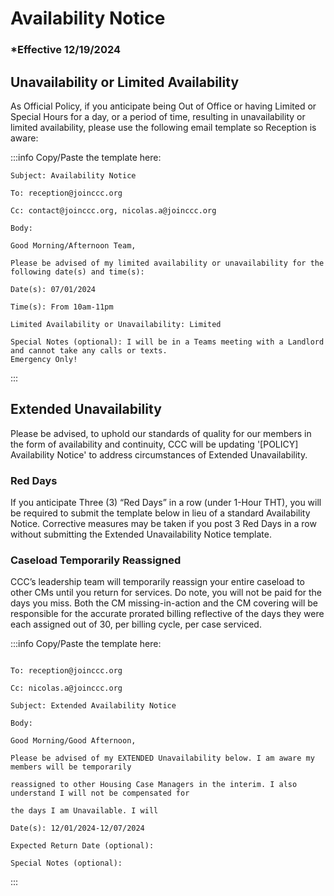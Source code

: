 # Availability Notice

### \*Effective 12/19/2024

## Unavailability or Limited Availability

As Official Policy, if you anticipate being Out of Office or having Limited or Special Hours for a day, or a
period of time, resulting in unavailability or limited availability, please use the following email template so
Reception is aware:

:::info Copy/Paste the template here:

```
Subject: Availability Notice

To: reception@joinccc.org

Cc: contact@joinccc.org, nicolas.a@joinccc.org

Body:

Good Morning/Afternoon Team,

Please be advised of my limited availability or unavailability for the following date(s) and time(s):

Date(s): 07/01/2024

Time(s): From 10am-11pm

Limited Availability or Unavailability: Limited

Special Notes (optional): I will be in a Teams meeting with a Landlord and cannot take any calls or texts.
Emergency Only!

```

:::

## Extended Unavailability

Please be advised, to uphold our standards of quality for our members in the form of availability and continuity,
CCC will be updating '[POLICY] Availability Notice' to address circumstances of Extended Unavailability.

### Red Days

If you anticipate Three (3) “Red Days” in a row (under 1-Hour THT), you will be required to submit the template
below in lieu of a standard Availability Notice. Corrective measures may be taken if you post 3 Red Days in a row
without submitting the Extended Unavailability Notice template.

### Caseload Temporarily Reassigned

CCC’s leadership team will temporarily reassign your entire caseload to other CMs until you return for services. Do
note, you will not be paid for the days you miss. Both the CM missing-in-action and the CM covering will be
responsible for the accurate prorated billing reflective of the days they were each assigned out of 30, per billing
cycle, per case serviced.

:::info Copy/Paste the template here:

```

To: reception@joinccc.org

Cc: nicolas.a@joinccc.org

Subject: Extended Availability Notice

Body:

Good Morning/Good Afternoon,

Please be advised of my EXTENDED Unavailability below. I am aware my members will be temporarily

reassigned to other Housing Case Managers in the interim. I also understand I will not be compensated for

the days I am Unavailable. I will

Date(s): 12/01/2024-12/07/2024

Expected Return Date (optional):

Special Notes (optional):
```

:::
